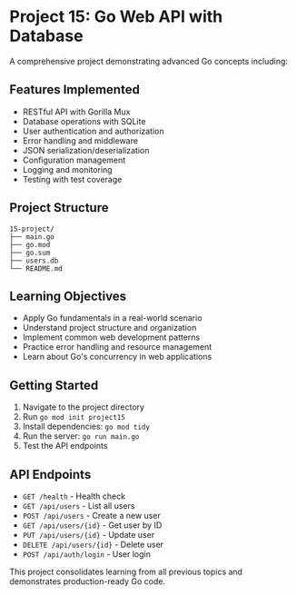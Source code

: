 # Project 15: Go Web API with Database

A comprehensive project demonstrating advanced Go concepts including:

## Features Implemented
- RESTful API with Gorilla Mux
- Database operations with SQLite
- User authentication and authorization
- Error handling and middleware
- JSON serialization/deserialization
- Configuration management
- Logging and monitoring
- Testing with test coverage

## Project Structure
```
15-project/
├── main.go
├── go.mod
├── go.sum
├── users.db
└── README.md
```

## Learning Objectives
- Apply Go fundamentals in a real-world scenario
- Understand project structure and organization
- Implement common web development patterns
- Practice error handling and resource management
- Learn about Go's concurrency in web applications

## Getting Started
1. Navigate to the project directory
2. Run `go mod init project15`
3. Install dependencies: `go mod tidy`
4. Run the server: `go run main.go`
5. Test the API endpoints

## API Endpoints
- `GET /health` - Health check
- `GET /api/users` - List all users
- `POST /api/users` - Create a new user
- `GET /api/users/{id}` - Get user by ID
- `PUT /api/users/{id}` - Update user
- `DELETE /api/users/{id}` - Delete user
- `POST /api/auth/login` - User login

This project consolidates learning from all previous topics and demonstrates production-ready Go code.
